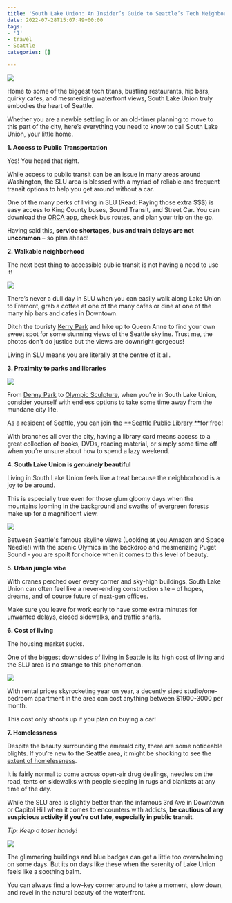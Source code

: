 ```yaml
---
title: 'South Lake Union: An Insider’s Guide to Seattle’s Tech Neighbourhood'
date: 2022-07-28T15:07:49+00:00
tags:
- '1'
- travel
- Seattle
categories: []

---
```

![](/uploads/img_20220616_122643.jpg)

Home to some of the biggest tech titans, bustling restaurants, hip bars, quirky cafes, and mesmerizing waterfront views, South Lake Union truly embodies the heart of Seattle. 

Whether you are a newbie settling in or an old-timer planning to move to this part of the city, here’s everything you need to know to call South Lake Union, your little home.

**1. Access to Public Transportation**

Yes! You heard that right.

While access to public transit can be an issue in many areas around Washington, the SLU area is blessed with a myriad of reliable and frequent transit options to help you get around without a car.

One of the many perks of living in SLU (Read: Paying those extra $$$) is easy access to King County buses, Sound Transit, and Street Car. You can download the [ORCA app](https://www.myorca.com/), check bus routes, and plan your trip on the go.

Having said this, **service shortages, bus and train delays are not uncommon** – so plan ahead! 

**2. Walkable neighborhood**

The next best thing to accessible public transit is not having a need to use it!

![](/uploads/img_20220504_134910.jpg)

There’s never a dull day in SLU when you can easily walk along Lake Union to Fremont, grab a coffee at one of the many cafes or dine at one of the many hip bars and cafes in Downtown.

Ditch the touristy [Kerry Park](https://www.seattle.gov/parks/find/parks/kerry-park) and hike up to Queen Anne to find your own sweet spot for some stunning views of the Seattle skyline. Trust me, the photos don't do justice but the views are downright gorgeous! 

Living in SLU means you are literally at the centre of it all.

**3. Proximity to parks and libraries**

![](/uploads/img_0044.jpg)

From [Denny Park](https://www.seattle.gov/parks/find/parks/denny-park) to [Olympic Sculpture](https://www.seattleartmuseum.org/visit/olympic-sculpture-park), when you’re in South Lake Union, consider yourself with endless options to take some time away from the mundane city life. 

As a resident of Seattle, you can join the [**Seattle Public Library **](https://www.spl.org/hours-and-locations)for free!

With branches all over the city, having a library card means access to a great collection of books, DVDs, reading material, or simply some time off when you’re unsure about how to spend a lazy weekend.

**4. South Lake Union is _genuinely_ beautiful** 

Living in South Lake Union feels like a treat because the neighborhood is a joy to be around. 

This is especially true even for those glum gloomy days when the mountains looming in the background and swaths of evergreen forests make up for a magnificent view.

![](/uploads/img_20220624_190146.jpg)

Between Seattle's famous skyline views (Looking at you Amazon and Space Needle!) with the scenic Olymics in the backdrop and mesmerizing Puget Sound - you are spoilt for choice when it comes to this level of beauty. 

**5. Urban jungle vibe**

With cranes perched over every corner and sky-high buildings, South Lake Union can often feel like a never-ending construction site – of hopes, dreams, and of course future of next-gen offices. 

Make sure you leave for work early to have some extra minutes for unwanted delays, closed sidewalks, and traffic snarls.

**6. Cost of living**

The housing market sucks. 

One of the biggest downsides of living in Seattle is its high cost of living and the SLU area is no strange to this phenomenon. 

![](/uploads/img_9763.jpg)

With rental prices skyrocketing year on year, a decently sized studio/one-bedroom apartment in the area can cost anything between $1900-3000 per month. 

This cost only shoots up if you plan on buying a car!

**7. Homelessness**

Despite the beauty surrounding the emerald city, there are some noticeable blights. If you’re new to the Seattle area, it might be shocking to see the [extent of homelessness](https://www.seattletimes.com/seattle-news/homeless/how-many-homeless-people-are-in-king-county-depends-who-you-ask/). 

It is fairly normal to come across open-air drug dealings, needles on the road, tents on sidewalks with people sleeping in rugs and blankets at any time of the day.

While the SLU area is slightly better than the infamous 3rd Ave in Downtown or Capitol Hill when it comes to encounters with addicts, **be cautious of any suspicious activity if you’re out late, especially in public transit**.

_Tip: Keep a taser handy!_

![](/uploads/img_0106.jpg)

The glimmering buildings and blue badges can get a little too overwhelming on some days. But its on days like these when the serenity of Lake Union feels like a soothing balm.

You can always find a low-key corner around to take a moment, slow down, and revel in the natural beauty of the waterfront.